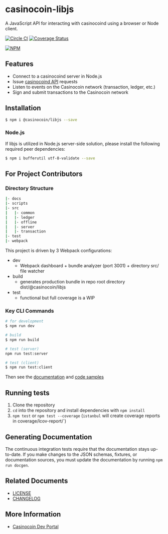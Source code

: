 # casinocoin-libjs

A JavaScript API for interacting with casinocoind using a browser or Node client.

[![Circle CI](https://circleci.com/gh/casinocoin/casinocoin-libjs/tree/develop.svg?style=svg)](https://circleci.com/gh/casinocoin/casinocoin-libjs/tree/develop) [![Coverage Status](https://coveralls.io/repos/casinocoin/casinocoin-libjs/badge.png?branch=develop)](https://coveralls.io/r/casinocoin/casinocoin-libjs?branch=develop)

[![NPM](https://nodei.co/npm/casinocoin-libjs.png)](https://www.npmjs.org/package/casinocoin-libjs)

## Features

+ Connect to a casinocoind server in Node.js
+ Issue [casinocoind API](https://casinocoin.org/build/casinocoind-apis/) requests
+ Listen to events on the Casinocoin network (transaction, ledger, etc.)
+ Sign and submit transactions to the Casinocoin network

## Installation

```bash
$ npm i @casinocoin/libjs --save
```

### Node.js

If libjs is utilized in Node.js server-side solution, please install the following required peer dependencies:

```bash
$ npm i bufferutil utf-8-validate --save
```

## For Project Contributors

### Directory Structure

```bash
|- docs
|- scripts
|- src
|   |- common
|   |- ledger
|   |- offline
|   |- server
|   |- transaction
|- test
|- webpack
```

This project is driven by 3 Webpack configurations:

* dev
  * Webpack dashboard + bundle analyzer (port 3001) + directory src/ file watcher
* build
  * generates production bundle in repo root directory dist/@casinocoin/libjs
* test
  * functional but full coverage is a WIP

### Key CLI Commands

```bash
# for development
$ npm run dev

# build
$ npm run build

# test (server)
npm run test:server

# test (client)
$ npm run test:client
```

Then see the [documentation](https://github.com/casinocoin/casinocoin-libjs/blob/develop/docs/index.md) and [code samples](https://github.com/casinocoin/casinocoin-libjs/tree/develop/docs/samples)

## Running tests

1. Clone the repository
2. `cd` into the repository and install dependencies with `npm install`
3. `npm test` or `npm test --coverage` (`istanbul` will create coverage reports in coverage/lcov-report/`)

## Generating Documentation

The continuous integration tests require that the documentation stays up-to-date. If you make changes to the JSON schemas, fixtures, or documentation sources, you must update the documentation by running `npm run docgen`.

## Related Documents

+ [LICENSE](./LICENSE)
+ [CHANGELOG](./CHANGELOG.md)

## More Information

+ [Casinocoin Dev Portal](https://casinocoin.org/build/)
